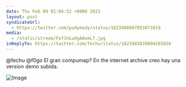 ```yaml
---
date: Thu Feb 09 01:04:52 +0000 2023
layout: post
syndicateUrl:
  - https://twitter.com/pudymody/status/1623488067033071619
media:
  - /static/stream/FofJnLwXgAAxmLf.jpg
inReplyTo: https://twitter.com/fechu/status/1623482839894265859
---
```

@fechu @f0go El gran compumap? En the internet archive creo hay una version demo subida. 

![Image](/static/stream/FofJnLwXgAAxmLf.jpg)